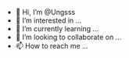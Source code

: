 - 👋 Hi, I’m @Ungsss
- 👀 I’m interested in ...
- 🌱 I’m currently learning ...
- 💞️ I’m looking to collaborate on ...
- 📫 How to reach me ...

<!---
Ungsss/Ungsss is a ✨ special ✨ repository because its `README.md` (this file) appears on your GitHub profile.
You can click the Preview link to take a look at your changes.
--->
